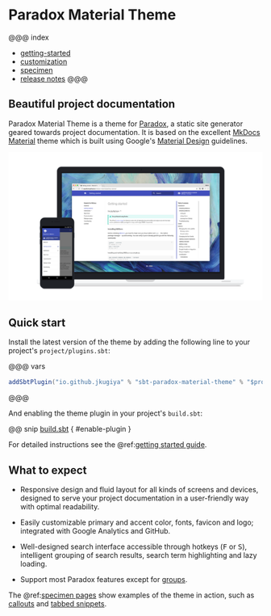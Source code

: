 # Paradox Material Theme

@@@ index
 - [getting-started](getting-started.md)
 - [customization](customization.md)
 - [specimen](specimen/index.md)
 - [release notes](release-notes.md)
@@@

## Beautiful project documentation

Paradox Material Theme is a theme for [Paradox], a static site generator geared
towards project documentation. It is based on the excellent [MkDocs Material]
theme which is built using Google's [Material Design] guidelines.

[![Material for MkDocs](images/material.png)](images/material.png)

  [Paradox]: https://github.com/lightbend/paradox
  [MkDocs Material]: https://github.com/squidfunk/mkdocs-material
  [Material Design]: https://material.io/guidelines/material-design/

## Quick start

Install the latest version of the theme by adding the following line to your
project's `project/plugins.sbt`:

@@@ vars
``` sbt
addSbtPlugin("io.github.jkugiya" % "sbt-paradox-material-theme" % "$project.version$")
```
@@@

And enabling the theme plugin in your project's `build.sbt`:

@@ snip [build.sbt]($root$/plugin/src/sbt-test/paradox/can-use-theme/build.sbt) { #enable-plugin }

For detailed instructions see the @ref:[getting started guide](getting-started.md).

## What to expect

* Responsive design and fluid layout for all kinds of screens and devices,
  designed to serve your project documentation in a user-friendly way with
  optimal readability.

* Easily customizable primary and accent color, fonts, favicon and logo;
  integrated with Google Analytics and GitHub.

* Well-designed search interface accessible through hotkeys (<kbd>F</kbd> or
  <kbd>S</kbd>), intelligent grouping of search results, search term
  highlighting and lazy loading.

* Support most Paradox features except for [groups].

The @ref:[specimen pages] show examples of the theme in action, such as
[callouts] and [tabbed snippets].

 [specimen pages]: specimen/index.md
 [callouts]: specimen/callouts.md
 [tabbed snippets]: specimen/tabbed-snippets.md
 [groups]: http://developer.lightbend.com/docs/paradox/current/groups.html

